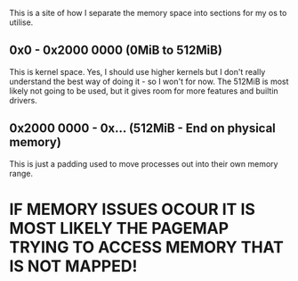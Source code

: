 This is a site of how I separate the memory space into sections for my os to utilise.

## 0x0 - 0x2000 0000 (0MiB to 512MiB)
This is kernel space. Yes, I should use higher kernels but I don't really understand the best way of doing it - so I won't for now. The 512MiB is most likely not going to be used, but it gives room for more features and builtin drivers.

## 0x2000 0000 - 0x... (512MiB - End on physical memory)
This is just a padding used to move processes out into their own memory range.

# IF MEMORY ISSUES OCOUR IT IS MOST LIKELY THE PAGEMAP TRYING TO ACCESS MEMORY THAT IS NOT MAPPED!